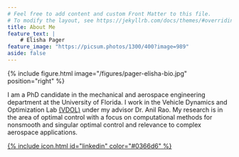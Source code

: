 ```yaml
---
# Feel free to add content and custom Front Matter to this file.
# To modify the layout, see https://jekyllrb.com/docs/themes/#overriding-theme-defaults
title: About Me
feature_text: |
    # Elisha Pager
feature_image: "https://picsum.photos/1300/400?image=989"
aside: false
---
```


{% include figure.html image="/figures/pager-elisha-bio.jpg" position="right" %}

I am a PhD candidate in the mechanical and aerospace engineering department at the University of Florida. I work in the Vehicle Dynamics and Optimization Lab [(VDOL)](http://www.anilvrao.com/Research.html) under my advisor Dr. Anil Rao. My research is in the area of optimal control with a focus on computational methods for nonsmooth and singular optimal control and  relevance to complex aerospace applications.

[{% include icon.html id="linkedin" color="#0366d6" %}](https://www.linkedin.com/in/elishapager)

<!-- {% include icon_link.html id="linkedin" link="https://www.linkedin.com/in/elishapager" color="#0366d6" %} -->
